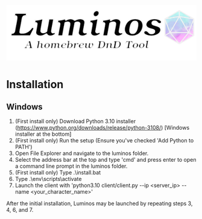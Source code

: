 ![Luminos](https://raw.githubusercontent.com/BruebachL/luminos/master/resources/splash_screen.png)
===========
# Installation

## Windows

1. (First install only) Download Python 3.10 installer (https://www.python.org/downloads/release/python-3108/) [Windows installer at the bottom]
2. (First install only) Run the setup (Ensure you've checked 'Add Python to PATH')
3. Open File Explorer and navigate to the luminos folder.
4. Select the address bar at the top and type 'cmd' and press enter to open a command line prompt in the luminos folder. 
5. (First install only) Type .\install.bat
6. Type .\env\scripts\activate
7. Launch the client with 'python3.10 client/client.py --ip <server_ip> --name <your_character_name>'

After the initial installation, Luminos may be launched by repeating steps 3, 4, 6, and 7.